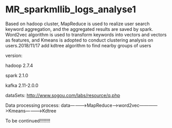 # MR_sparkmllib_logs_analyse1
Based on hadoop cluster, MapReduce is used to realize user search keyword aggregation, and the aggregated results are saved by spark. Word2vec algorithm is used to transform keywords into vectors and vectors as features, and Kmeans is adopted to conduct clustering analysis on users.2018/11/17 add kdtree algorithm to find nearby groups of users

version:

hadoop 2.7.4

spark 2.1.0

kafka 2.11-2.0.0

dataSets:
http://www.sogou.com/labs/resource/q.php

Data processing process:
data————>MapReduce——>word2vec————>Kmeans————>Kdtree
 
To be continued!!!!!!!!
